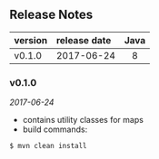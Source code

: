 
## Release Notes

| version | release date | Java |
|:--------|:-------------|:----:|
| v0.1.0  | 2017-06-24   | 8    |


### v0.1.0
*2017-06-24*
* contains utility classes for maps
* build commands:
```
$ mvn clean install
```


